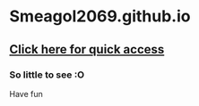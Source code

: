 # Smeagol2069.github.io
## [Click here for quick access](https://smeagol2069.github.io/)

### So little to see :O

Have fun
